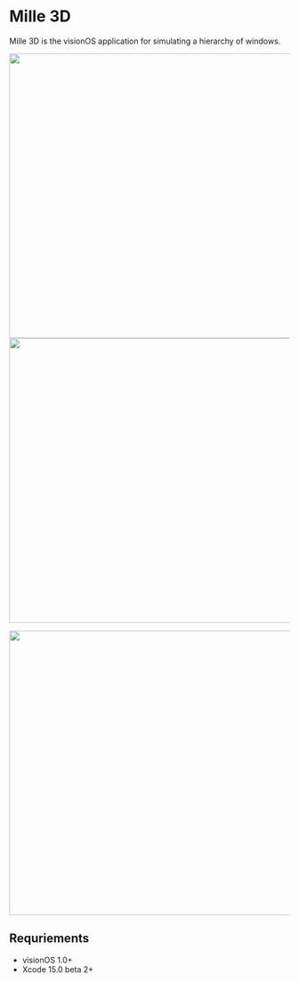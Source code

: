 # Mille 3D

Mille 3D is the visionOS application for simulating a hierarchy of windows.

<p align="center">
    <img src="materials/mille-3d-1.png" width=512>
    <img src="materials/mille-3d-3.png" width=512>
</p>

<p align="center">
    <img src="materials/mille-3d-2.png" width=512>
</p>

## Requriements

- visionOS 1.0+
- Xcode 15.0 beta 2+
